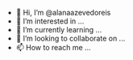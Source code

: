 

- 👋 Hi, I’m @alanaazevedoreis
- 👀 I’m interested in ...
- 🌱 I’m currently learning ...
- 💞️ I’m looking to collaborate on ...
- 📫 How to reach me ...

<!---
alanaazevedoreis/alanaazevedoreis is a ✨ special ✨ repository because its `README.md` (this file) appears on your GitHub profile.
You can click the Preview link to take a look at your changes.
--->
